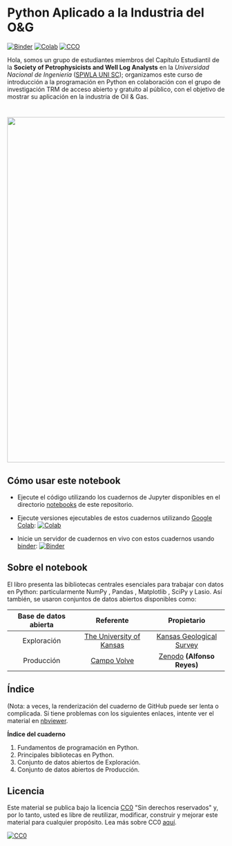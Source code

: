 # Python Aplicado a la Industria del O&G

[![Binder](https://mybinder.org/badge.svg)](https://mybinder.org/v2/gh/enriquemezav/spwlaunisc_PythonAppliedOG/master?filepath=notebook/ws_spwlaunisc.ipynb)
[![Colab](https://colab.research.google.com/assets/colab-badge.svg)](https://github.com/enriquemezav/spwlaunisc/blob/master/notebook/ws_spwlaunisc.ipynb)
[![CCO](https://img.shields.io/github/license/softwareunderground/awesome-open-geoscience.svg)](https://github.com/enriquemezav/spwlaunisc_PythonAppliedOG/blob/master/LICENSE)

Hola, somos un grupo de estudiantes miembros del Capítulo Estudiantil de la **Society of Petrophysicists and Well Log Analysts** en la *Universidad Nacional de Ingeniería* ([SPWLA UNI SC](https://www.linkedin.com/company/spwlaunisc/)); organizamos este curso de introducción a la programación en Python en colaboración con el grupo de investigación TRM de acceso abierto y gratuito al público, con el objetivo de mostrar su aplicación en la industria de Oil & Gas.

<H1 align="center"><img src="https://i.ibb.co/0GKk29s/Dise-o-sin-t-tulo.png" width = 800></H1>

## Cómo usar este notebook

- Ejecute el código utilizando los cuadernos de Jupyter disponibles en el directorio [notebooks](notebook) de este repositorio. 

- Ejecute versiones ejecutables de estos cuadernos utilizando [Google Colab](http://colab.research.google.com): [![Colab](https://colab.research.google.com/assets/colab-badge.svg)](https://github.com/enriquemezav/spwlaunisc/blob/master/notebook/ws_spwlaunisc.ipynb)

- Inicie un servidor de cuadernos en vivo con estos cuadernos usando [binder](https://beta.mybinder.org/): [![Binder](https://mybinder.org/badge.svg)](https://mybinder.org/v2/gh/enriquemezav/spwlaunisc_PythonAppliedOG/master?filepath=notebook/ws_spwlaunisc.ipynb)

## Sobre el notebook

El libro presenta las bibliotecas centrales esenciales para trabajar con datos en Python: particularmente NumPy , Pandas , Matplotlib , SciPy y Lasio. Así también, se usaron conjuntos de datos abiertos disponibles como:

| Base de datos abierta | Referente | Propietario |  
|:---:|:---:|:---:|   
| Exploración | [The University of Kansas](https://www.ku.edu/) | [Kansas Geological Survey](http://www.kgs.ku.edu/PRS/Scans/Log_Summary/index.html) |  
| Producción | [Campo Volve](https://www.equinor.com/en/how-and-why/digitalisation-in-our-dna/volve-field-data-village) | [Zenodo](https://zenodo.org/) **(Alfonso Reyes)** |

## Índice
(Nota: a veces, la renderización del cuaderno de GitHub puede ser lenta o complicada. Si tiene problemas con los siguientes enlaces, intente ver el material en [nbviewer](https://nbviewer.jupyter.org/github/enriquemezav/spwlaunisc_PythonAppliedOG/blob/master/notebook/ws_spwlaunisc.ipynb).

**Índice del cuaderno**

1. Fundamentos de programación en Python.
2. Principales bibliotecas en Python.
3. Conjunto de datos abiertos de Exploración.
4. Conjunto de datos abiertos de Producción.

## Licencia

Este material se publica bajo la licencia [CC0](LICENSE) "Sin derechos reservados" y, por lo tanto, usted es libre de reutilizar, modificar, construir y mejorar este material para cualquier propósito. Lea más sobre CC0 [aquí](https://creativecommons.org/share-your-work/public-domain/cc0/).

[![CC0](http://mirrors.creativecommons.org/presskit/buttons/88x31/svg/cc-zero.svg)](https://creativecommons.org/publicdomain/zero/1.0/)
